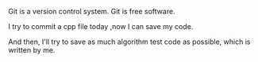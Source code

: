 Git is a version control system.
Git is free software.

I try to commit a cpp file today ,now I can save my code.

And then, I'll try to save as much algorithm test code as possible, which is written by me.
